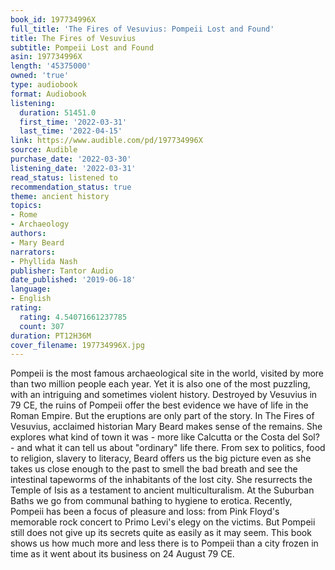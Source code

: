 ```yaml
---
book_id: 197734996X
full_title: 'The Fires of Vesuvius: Pompeii Lost and Found'
title: The Fires of Vesuvius
subtitle: Pompeii Lost and Found
asin: 197734996X
length: '45375000'
owned: 'true'
type: audiobook
format: Audiobook
listening:
  duration: 51451.0
  first_time: '2022-03-31'
  last_time: '2022-04-15'
link: https://www.audible.com/pd/197734996X
source: Audible
purchase_date: '2022-03-30'
listening_date: '2022-03-31'
read_status: listened to
recommendation_status: true
theme: ancient history
topics:
- Rome
- Archaeology
authors:
- Mary Beard
narrators:
- Phyllida Nash
publisher: Tantor Audio
date_published: '2019-06-18'
language:
- English
rating:
  rating: 4.54071661237785
  count: 307
duration: PT12H36M
cover_filename: 197734996X.jpg
---
```

Pompeii is the most famous archaeological site in the world, visited by more than two million people each year. Yet it is also one of the most puzzling, with an intriguing and sometimes violent history.
Destroyed by Vesuvius in 79 CE, the ruins of Pompeii offer the best evidence we have of life in the Roman Empire. But the eruptions are only part of the story. In The Fires of Vesuvius, acclaimed historian Mary Beard makes sense of the remains. She explores what kind of town it was - more like Calcutta or the Costa del Sol? - and what it can tell us about "ordinary" life there. From sex to politics, food to religion, slavery to literacy, Beard offers us the big picture even as she takes us close enough to the past to smell the bad breath and see the intestinal tapeworms of the inhabitants of the lost city. She resurrects the Temple of Isis as a testament to ancient multiculturalism. At the Suburban Baths we go from communal bathing to hygiene to erotica.
Recently, Pompeii has been a focus of pleasure and loss: from Pink Floyd's memorable rock concert to Primo Levi's elegy on the victims. But Pompeii still does not give up its secrets quite as easily as it may seem. This book shows us how much more and less there is to Pompeii than a city frozen in time as it went about its business on 24 August 79 CE.

